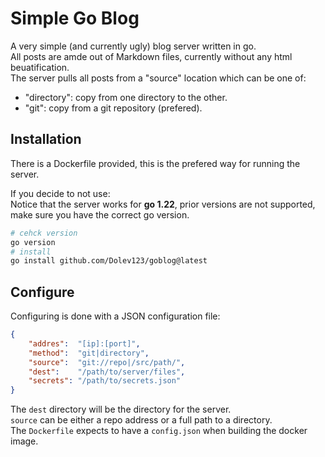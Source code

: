 # Simple Go Blog

A very simple (and currently ugly) blog server written in go.  
All posts are amde out of Markdown files, currently without any html beuatification.  
The server pulls all posts from a "source" location which can be one of:  
- "directory": copy from one directory to the other.
- "git": copy from a git repository (prefered).

## Installation

There is a Dockerfile provided, this is the prefered way for running the server.  

If you decide to not use:  
Notice that the server works for __go 1.22__, prior versions are not supported, make sure you have the correct go version.  
```sh
# cehck version
go version
# install 
go install github.com/Dolev123/goblog@latest
```

## Configure

Configuring is done with a JSON configuration file:
```json
{
    "addres":  "[ip]:[port]",
    "method":  "git|directory",
    "source":  "git://repo|/src/path/",
    "dest":    "/path/to/server/files",
    "secrets": "/path/to/secrets.json"
}
```

The `dest` directory will be the directory for the server.  
`source` can be either a repo address or a full path to a directory.  
The `Dockerfile` expects to have a `config.json` when building the docker image.

